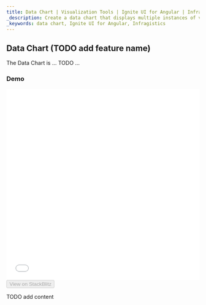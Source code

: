 ```yaml
---
title: Data Chart | Visualization Tools | Ignite UI for Angular | Infragistics | Animation
_description: Create a data chart that displays multiple instances of visual elements in the same plot area in order to create composite chart views.
_keywords: data chart, Ignite UI for Angular, Infragistics
---
```


## Data Chart (TODO add feature name)

The Data Chart is ... TODO ...

### Demo

<div class="sample-container loading" style="height: 500px">
    <iframe id="data-chart-overview-iframe" src='{environment:demosBaseUrl}/charts/data-chart-overview' width="100%" height="100%" seamless frameBorder="0" onload="onXPlatSampleIframeContentLoaded(this);"></iframe>
</div>
<div>
    <button data-localize="stackblitz" disabled class="stackblitz-btn" data-iframe-id="data-chart-overview-iframe" data-demos-base-url="{environment:demosBaseUrl}">View on StackBlitz
    </button>
</div>

<div class="divider--half"></div>

TODO add content
